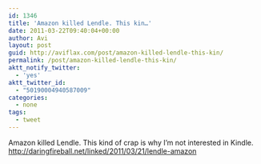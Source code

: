 ```yaml
---
id: 1346
title: 'Amazon killed Lendle. This kin…'
date: 2011-03-22T09:40:04+00:00
author: Avi
layout: post
guid: http://aviflax.com/post/amazon-killed-lendle-this-kin/
permalink: /post/amazon-killed-lendle-this-kin/
aktt_notify_twitter:
  - 'yes'
aktt_twitter_id:
  - "50190004940587009"
categories:
  - none
tags:
  - tweet
---
```

Amazon killed Lendle. This kind of crap is why I&#8217;m not interested in Kindle. <a href="http://daringfireball.net/linked/2011/03/21/lendle-amazon" rel="nofollow">http://daringfireball.net/linked/2011/03/21/lendle-amazon</a>